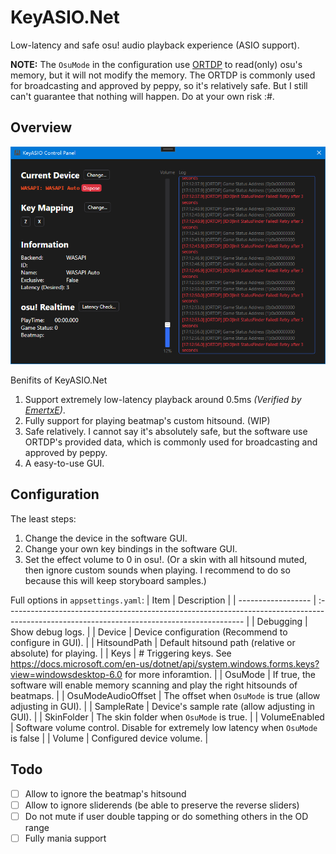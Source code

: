 # KeyASIO.Net
Low-latency and safe osu! audio playback experience (ASIO support).

**NOTE:** The `OsuMode` in the configuration use [ORTDP](https://github.com/OsuSync/OsuRTDataProvider) to read(only) osu's memory, but it will not modify the memory. The ORTDP is commonly used for broadcasting and approved by peppy, so it's relatively safe. But I still can't guarantee that nothing will happen. Do at your own risk :#.

## Overview 
![overview](docs/overview.png)

Benifits of KeyASIO.Net
1. Support extremely low-latency playback around 0.5ms *(Verified by [EmertxE](https://osu.ppy.sh/users/954557))*.
2. Fully support for playing beatmap's custom hitsound. (WIP)
3. Safe relatively. I cannot say it's absolutely safe, but the software use ORTDP's provided data, which is commonly used for broadcasting and approved by peppy.
4. A easy-to-use GUI.

## Configuration
The least steps:
1. Change the device in the software GUI.
2. Change your own key bindings in the software GUI.
3. Set the effect volume to 0 in osu!. (Or a skin with all hitsound muted, then ignore custom sounds when playing. I recommend to do so because this will keep storyboard samples.)

Full options in `appsettings.yaml`: 
| Item               | Description                                                                                                                                |
| ------------------ | :----------------------------------------------------------------------------------------------------------------------------------------- |
| Debugging          | Show debug logs.                                                                                                                           |
| Device             | Device configuration (Recommend to configure in GUI).                                                                                      |
| HitsoundPath       | Default hitsound path (relative or absolute) for playing.                                                                                  |
| Keys               | # Triggering keys. See https://docs.microsoft.com/en-us/dotnet/api/system.windows.forms.keys?view=windowsdesktop-6.0 for more inforamtion. |
| OsuMode            | If true, the software will enable memory scanning and play the right hitsounds of beatmaps.                                                |
| OsuModeAudioOffset | The offset when `OsuMode` is true (allow adjusting in GUI).                                                                                |
| SampleRate         | Device's sample rate (allow adjusting in GUI).                                                                                             |
| SkinFolder         | The skin folder when `OsuMode` is true.                                                                                                    |
| VolumeEnabled      | Software volume control. Disable for extremely low latency when `OsuMode` is false                                                         |
| Volume             | Configured device volume.                                                                                                                  |

## Todo
- [ ] Allow to ignore the beatmap's hitsound
- [ ] Allow to ignore sliderends (be able to preserve the reverse sliders)
- [ ] Do not mute if user double tapping or do something others in the OD range
- [ ] Fully mania support
